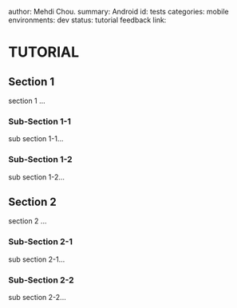 author:            Mehdi Chou.
summary:           Android
id:                tests
categories:        mobile
environments:      dev
status:            tutorial
feedback link:


# TUTORIAL

## Section 1

section 1 ...

### Sub-Section 1-1

sub section 1-1...

### Sub-Section 1-2

sub section 1-2...

## Section 2

section 2 ...

### Sub-Section 2-1

sub section 2-1...

### Sub-Section 2-2

sub section 2-2...

